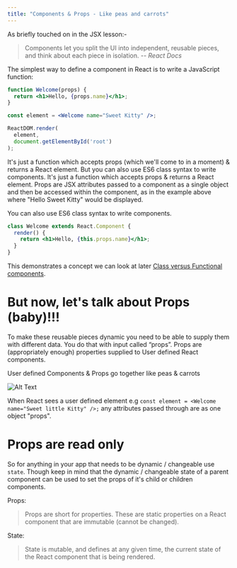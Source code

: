 ```yaml
---
title: "Components & Props - Like peas and carrots"
---
```

As briefly touched on in the JSX lesson:-

>Components let you split the UI into independent, reusable pieces, and think about each piece in isolation. -- <cite>React Docs</cite>

The simplest way to define a component in React is to write a JavaScript function:

```jsx
function Welcome(props) {
  return <h1>Hello, {props.name}</h1>;
}

const element = <Welcome name="Sweet Kitty" />;

ReactDOM.render(
  element,
  document.getElementById('root')
);
```
It's just a function which accepts props (which we'll come to in a moment) & returns a React element.  But you can also use ES6 class syntax to write components.
It's just a function which accepts props & returns a React element. Props are JSX attributes passed to a component as a single object and then be accessed within the component, as in the example above where "Hello Sweet Kitty" would be displayed.

You can also use ES6 class syntax to write components.

```jsx
class Welcome extends React.Component {
  render() {
    return <h1>Hello, {this.props.name}</h1>;
  }
}
```
This demonstrates a concept we can look at later [Class versus Functional components](/4-functional-or-class-components/).

But now, let's talk about Props (baby)!!!
============================

To make these reusable pieces dynamic you need to be able to supply them with different data.
You do that with input called “props”. Props are (appropriately enough) properties supplied to User defined React components.

User defined Components & Props go together like peas & carrots

![Alt Text](https://media.giphy.com/media/qyxyGxszt6LXW/giphy.gif)


When React sees a user defined element e.g `const element = <Welcome name="Sweet little Kitty" />;` any attributes passed
through are as one object "props".

Props are read only
===================

So for anything in your app that needs to be dynamic / changeable use `state`.  Though keep in mind that the dynamic / changeable
state of a parent component can be used to set the props of it's child or children components.

Props:

>Props are short for properties. These are static properties on a React component that are immutable (cannot be changed).

State:

>State is mutable, and defines at any given time, the current state of the React component that is being rendered.









